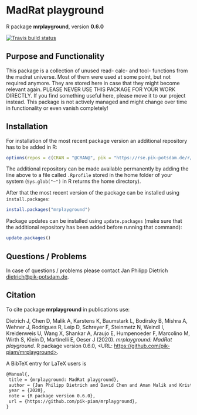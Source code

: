 # MadRat playground

R package **mrplayground**, version **0.6.0**

[![Travis build status](https://travis-ci.com/pik-piam/mrplayground.svg?branch=master)](https://travis-ci.com/pik-piam/mrplayground)  

## Purpose and Functionality

This package is a collection of unused read- calc- and tool- functions from the madrat universe. Most of them were used at some point, but not required anymore. They are stored here in case that they might become relevant again. PLEASE NEVER USE THIS PACKAGE FOR YOUR WORK DIRECTLY. If you find something useful here, please move it to our project instead. This package is not actively managed and might change over time in functionality or even vanish completely!


## Installation

For installation of the most recent package version an additional repository has to be added in R:

```r
options(repos = c(CRAN = "@CRAN@", pik = "https://rse.pik-potsdam.de/r/packages"))
```
The additional repository can be made available permanently by adding the line above to a file called `.Rprofile` stored in the home folder of your system (`Sys.glob("~")` in R returns the home directory).

After that the most recent version of the package can be installed using `install.packages`:

```r 
install.packages("mrplayground")
```

Package updates can be installed using `update.packages` (make sure that the additional repository has been added before running that command):

```r 
update.packages()
```

## Questions / Problems

In case of questions / problems please contact Jan Philipp Dietrich <dietrich@pik-potsdam.de>.

## Citation

To cite package **mrplayground** in publications use:

Dietrich J, Chen D, Malik A, Karstens K, Baumstark L, Bodirsky B, Mishra
A, Wehner J, Rodrigues R, Leip D, Schreyer F, Steinmetz N, Weindl I,
Kreidenweis U, Wang X, Shankar A, Araujo E, Humpenoeder F, Marcolino M,
Wirth S, Klein D, Martinelli E, Oeser J (2020). _mrplayground: MadRat
playground_. R package version 0.6.0, <URL:
https://github.com/pik-piam/mrplayground>.

A BibTeX entry for LaTeX users is

 ```latex
@Manual{,
  title = {mrplayground: MadRat playground},
  author = {Jan Philipp Dietrich and David Chen and Aman Malik and Kristine Karstens and Lavinia Baumstark and Benjamin Leon Bodirsky and Abhijeet Mishra and Jasmin Wehner and Renato Rodrigues and Debbora Leip and Felix Schreyer and Nele Steinmetz and Isabelle Weindl and Ulrich Kreidenweis and Xiaoxi Wang and Atreya Shankar and Ewerton Araujo and Florian Humpenoeder and Marcos Marcolino and Stephen Wirth and David Klein and Eleonora Martinelli and Julian Oeser},
  year = {2020},
  note = {R package version 0.6.0},
  url = {https://github.com/pik-piam/mrplayground},
}
```

